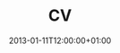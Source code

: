 ---
title: CV
date: 2013-01-11T12:00:00+01:00
description: Curriculum vitae of Álvaro Salcedo García
type: resume
enableToc: false
translationKey: cv

header:
  infos:
    name: Álvaro Salcedo García
    website: https://alvr.me/docs/cv.en.pdf

items:
  - title: Professional Experience
    sections:
      - title: Android Developer
        subtitle: Babel Sistemas de Información
        startDate: 2019-02-11
        endDateText: present
        contents: | 
          Currently working mainly in two projects of Santander Deutschland performing maintenance and evolution of both applications. Occasionally I collaborate on other projects that require additional assistance. Regarding the applications of Santander Deutschland:
          
          * I improved the stability of the application by increasing the percentage of error-free sessions from 82% to 99.4% in two months.
          * I increased the code coverage from 37% to 81% by doing instrumental and unit tests.
          * Code refactoring: increase readability and improve the structure of the code; technical and functional documentation; improvements in smoothness and speed.
          * I improved the security and integrity of the application by performing actions such as: encrypting sensitive user information, avoiding the use of modified devices and code obfuscation.
          * I created two data mocks, one static and one dynamic. I made them because of the limitations to connect to pre-production environments. Both are written in Golang.

  - title: Education
    sections:
      - title: Software Engineerning
        subtitle: ETSISI (UPM)
        startDate: 2014-09-01
        endDate: 2019-07-31
        contents: | 
          Final Degree Project: [Pressurizer](/docs/pressurizer.pdf) (only in Spanish). Published under the license [CC BY-NC-ND 4.0](https://creativecommons.org/licenses/by-nc-nd/4.0/deed.en). Also available on the [Archivo Digital](http://oa.upm.es/55657/) of the UPM.

  - title: Certificates
    sections:
      - title: Associate Android Developer
        titleLink: https://www.credential.net/6c7cb064-46a5-405c-a16b-f8e0f95355ce
        linkNewPage: true
        subtitle: Google Developers
        startDate: 2020-09-10
        endDate: 2023-09-10

  - title: Projects
    sections:
      - title: Alpine Android
        titleLink: /en/projects/docker/alpine-android/
        subtitle: Lightweight Docker image for testing and compiling Android applications
        startDate: 2017-03-17
        endDateText: present
        contents: |
          Docker image based on Alpine Linux for testing and compiling Android applications. Thanks to Alpine you can get a lighter and less heavy image than Debian/Ubuntu based images. The base images in Alpine JDK8 and JDK11 are 244.43MB and 331.21MB respectively. The final size of the latest Android 11 version is 488.65MB for JDK8 and 575.42MB for JDK11, while in Debian/Ubuntu they can exceed 2GB.
          
          There are several versions available: from Lollipop to Android 11.
          
          It has 100,000+ downloads from [Docker](https://hub.docker.com/r/alvrme/alpine-android/) and 100+ stars in [GitHub](https://github.com/alvr/alpine-android).

      - title: Pressurizer
        titleLink: /en/projects/web/pressurizer/
        subtitle: Steam library expense management
        startDate: 2018-11-01
        endDate: 2019-06-30
        contents: |
          The functionality of this application is to give the possibility to keep track of the expenses made by the users of the Steam platform.

          This project is divided into two parts. The [server part](https://github.com/alvr/pressurizer-server), written in Kotlin, using the Ktor web framework and the PostgreSQL database. On the other hand, the [client part](https://github.com/alvr/pressurizer-client) is written in TypeScript and Vue.js.

      - title: PkmnDex
        titleLink: /en/projects/android/pkmndex/
        subtitle: Pocket Pokédex for Android phones
        startDate: 2013-07-01
        endDate: 2016-12-31
        contents: |
          Developed in Java and without previous knowledge of Android. A simple application that showed the list of all available Pokémon up to the 7th generation and gave you the possibility to visit different websites to see the information.

          Currently unpublished from Google Play, it reached more than 700,000 downloads with a rating of 4.02.
---